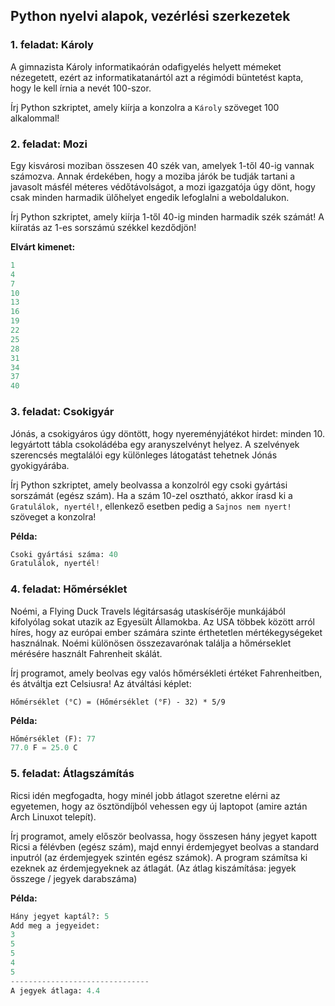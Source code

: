 <style>
	h1:first-of-type { display: none; }
</style>

# Szkriptnyelvek - 1. gyakorló feladatsor

## Python nyelvi alapok, vezérlési szerkezetek


### 1. feladat: Károly

A gimnazista Károly informatikaórán odafigyelés helyett mémeket nézegetett, ezért az informatikatanártól azt a régimódi büntetést kapta, hogy le kell írnia a nevét 100-szor.

Írj Python szkriptet, amely kiírja a konzolra a `Károly` szöveget 100 alkalommal!


### 2. feladat: Mozi

Egy kisvárosi moziban összesen 40 szék van, amelyek 1-től 40-ig vannak számozva. Annak érdekében, hogy a moziba járók be tudják tartani a javasolt másfél méteres védőtávolságot, a mozi igazgatója úgy dönt, hogy csak minden harmadik ülőhelyet engedik lefoglalni a weboldalukon.

Írj Python szkriptet, amely kiírja 1-től 40-ig minden harmadik szék számát! A kiíratás az 1-es sorszámú székkel kezdődjön!

**Elvárt kimenet:**

```python
1
4
7
10
13
16
19
22
25
28
31
34
37
40
```


### 3. feladat: Csokigyár

Jónás, a csokigyáros úgy döntött, hogy nyereményjátékot hirdet: minden 10. legyártott tábla csokoládéba egy aranyszelvényt helyez. A szelvények szerencsés megtalálói egy különleges látogatást tehetnek Jónás gyokigyárába.

Írj Python szkriptet, amely beolvassa a konzolról egy csoki gyártási sorszámát (egész szám). Ha a szám 10-zel osztható, akkor írasd ki a `Gratulálok, nyertél!`, ellenkező esetben pedig a `Sajnos nem nyert!` szöveget a konzolra!

**Példa:**

```python
Csoki gyártási száma: 40
Gratulálok, nyertél!
```


### 4. feladat: Hőmérséklet

Noémi, a Flying Duck Travels légitársaság utaskísérője munkájából kifolyólag sokat utazik az Egyesült Államokba. Az USA többek között arról híres, hogy az európai ember számára szinte érthetetlen mértékegységeket használnak. Noémi különösen összezavarónak találja a hőmérseklet mérésére használt Fahrenheit skálát.

Írj programot, amely beolvas egy valós hőmérsékleti értéket Fahrenheitben, és átváltja ezt Celsiusra! Az átváltási képlet:

```Hőmérséklet (°C) = (Hőmérséklet (°F) - 32) * 5/9```

**Példa:**

```python
Hőmérséklet (F): 77
77.0 F = 25.0 C
```


### 5. feladat: Átlagszámítás

Ricsi idén megfogadta, hogy minél jobb átlagot szeretne elérni az egyetemen, hogy az ösztöndíjból vehessen egy új laptopot (amire aztán Arch Linuxot telepít).

Írj programot, amely először beolvassa, hogy összesen hány jegyet kapott Ricsi a félévben (egész szám), majd ennyi érdemjegyet beolvas a standard inputról (az érdemjegyek szintén egész számok). A program számítsa ki ezeknek az érdemjegyeknek az átlagát. (Az átlag kiszámítása: jegyek összege / jegyek darabszáma)

**Példa:**

```python
Hány jegyet kaptál?: 5
Add meg a jegyeidet:
3
5
5
4
5
-------------------------------
A jegyek átlaga: 4.4
```